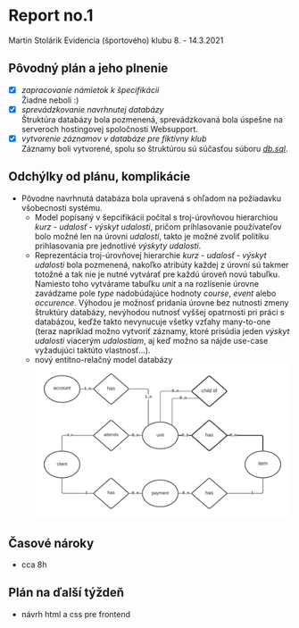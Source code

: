 # Report no.1

Martin Stolárik
Evidencia (športového) klubu
8. - 14.3.2021

## Pôvodný plán a jeho plnenie
- [x] _zapracovanie námietok k špecifikácii_\
			Žiadne neboli :)
- [x] _sprevádzkovanie navrhnutej databázy_\
			Štruktúra databázy bola pozmenená, sprevádzkovaná bola úspešne na serveroch hostingovej spoločnosti Websupport.
- [x] _vytvorenie záznamov v databáze pre fiktívny klub_\
			Záznamy boli vytvorené, spolu so štruktúrou sú súčasťou súboru [_db.sql_](db.sql).

## Odchýlky od plánu, komplikácie
* Pôvodne navrhnutá databáza bola upravená s ohľadom na požiadavku všobecnosti systému.
	* Model popísaný v šepcifikácii počítal s troj-úrovňovou hierarchiou _kurz - udalosť - výskyt udalosti_, pričom prihlasovanie používateľov bolo možné len na úrovni _udalosti_, takto je možné zvoliť politiku prihlasovania pre jednotlivé _výskyty udalosti_.
	* Reprezentácia troj-úrovňovej hierarchie _kurz - udalosť - výskyt udalosti_ bola pozmenená, nakoľko atribúty každej z úrovní sú takmer totožné a tak nie je nutné vytvárať pre každú úroveň novú tabuľku. Namiesto toho vytvárame tabuľku _unit_ a na rozlísenie úrovne zavádzame pole _type_ nadobúdajúce hodnoty _course_, _event_ alebo _occurence_. Výhodou je možnosť pridania úrovne bez nutnosti zmeny štruktúry databázy, nevýhodou nutnosť vyššej opatrnosti pri práci s databázou, keďže takto nevynucuje všetky vzťahy many-to-one (teraz napríklad možno vytvoriť záznamy, ktoré prisúdia jeden _výskyt udalosti_ viacerým _udalostiam_, aj keď možno sa nájde use-case vyžadujúci taktúto vlastnosť...).
	* nový entitno-relačný model databázy\
	![Entitno-relačný model databázy](entity-relational-model.png)
	
## Časové nároky
* cca 8h

## Plán na ďalší týždeň
* návrh html a css pre frontend
